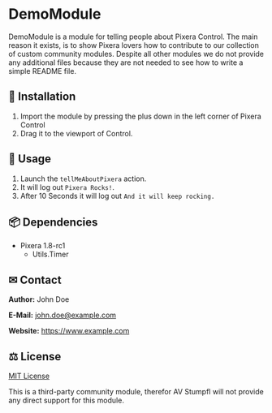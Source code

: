# DemoModule

DemoModule is a module for telling people about Pixera Control. The main reason it exists, is to show Pixera lovers how to contribute to our collection of custom community modules. Despite all other modules we do not provide any additional files because they are not needed to see how to write a simple README file.

## 💾 Installation

1. Import the module by pressing the plus down in the left corner of Pixera Control
2. Drag it to the viewport of Control.

## 📑 Usage

1. Launch the `tellMeAboutPixera` action.
2. It will log out `Pixera Rocks!`.
3. After 10 Seconds it will log out `And it will keep rocking.`

## 📦 Dependencies

- Pixera 1.8-rc1
  - Utils.Timer

## ✉ Contact

**Author:** John Doe

**E-Mail:** john.doe@example.com

**Website:** https://www.example.com

## ⚖ License

[MIT License](https://https://github.com/pixera-one/control-modules/blob/main/LICENSE)

This is a third-party community module, therefor AV Stumpfl will not provide any direct support for this module.
